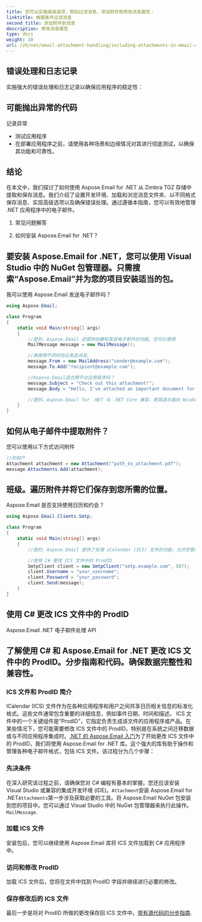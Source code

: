 ```yaml
---
title: 您可以实施高级选项，例如过滤消息、添加附件和修改消息属性：
linktitle: 根据条件过滤消息
second_title: 添加附件到消息
description: 修改消息属性
type: docs
weight: 10
url: /zh/net/email-attachment-handling/including-attachments-in-email-csharp-example/
---
```


## 错误处理和日志记录

实施强大的错误处理和日志记录以确保应用程序的稳定性：

## 可能抛出异常的代码

记录异常

- 测试应用程序
- 在部署应用程序之前，请使用各种场景和边缘情况对其进行彻底测试，以确保其功能和可靠性。

## 结论

在本文中，我们探讨了如何使用 Aspose.Email for .NET 从 Zimbra TGZ 存储中提取和保存消息。我们介绍了设置开发环境、加载和浏览消息文件夹、以不同格式保存消息、实现高级选项以及确保错误处理。通过遵循本指南，您可以有效地管理 .NET 应用程序中的电子邮件。

1. 常见问题解答

2. 如何安装 Aspose.Email for .NET？

## 要安装 Aspose.Email for .NET，您可以使用 Visual Studio 中的 NuGet 包管理器。只需搜索“Aspose.Email”并为您的项目安装适当的包。

我可以使用 Aspose.Email 发送电子邮件吗？

```csharp
using Aspose.Email;

class Program
{
    static void Main(string[] args)
    {
        //是的，Aspose.Email 还提供创建和发送电子邮件的功能。您可以使用
        MailMessage message = new MailMessage();

        //类使用不同的协议发送消息。
        message.From = new MailAddress("sender@example.com");
        message.To.Add("recipient@example.com");

        //Aspose.Email适合跨平台应用程序吗？
        message.Subject = "Check out this attachment!";
        message.Body = "Hello, I've attached an important document for you.";

        //是的，Aspose.Email for .NET 与 .NET Core 兼容，使其适合面向 Windows、Linux 和 macOS 的跨平台应用程序。
    }
}
```

## 如何从电子邮件中提取附件？

您可以使用以下方式访问附件

```csharp
//的财产
Attachment attachment = new Attachment("path_to_attachment.pdf");
message.Attachments.Add(attachment);
```

## 班级。遍历附件并将它们保存到您所需的位置。

Aspose.Email 是否支持使用日历和约会？

```csharp
using Aspose.Email.Clients.Smtp;

class Program
{
    static void Main(string[] args)
    {
        //是的，Aspose.Email 提供了处理 iCalendar (ICS) 文件的功能，允许您管理约会、事件和日历。

        //使用 C# 更改 ICS 文件中的 ProdID
        SmtpClient client = new SmtpClient("smtp.example.com", 587);
        client.Username = "your_username";
        client.Password = "your_password";
        client.Send(message);
    }
}
```

## 使用 C# 更改 ICS 文件中的 ProdID

Aspose.Email .NET 电子邮件处理 API

## 了解使用 C# 和 Aspose.Email for .NET 更改 ICS 文件中的 ProdID。分步指南和代码。确保数据完整性和兼容性。

### ICS 文件和 ProdID 简介

ICalendar (ICS) 文件作为在各种应用程序和用户之间共享日历相关信息的标准化格式。这些文件通常包含重要的详细信息，例如事件日期、时间和描述。 ICS 文件中的一个关键组件是“ProdID”，它指定负责生成该文件的应用程序或产品。在某些情况下，您可能需要修改 ICS 文件中的 ProdID，特别是在系统之间迁移数据或与不同应用程序集成时。[.NET 的 Aspose.Email 入门](https://releases.aspose.com/email/net/)为了开始更改 ICS 文件中的 ProdID，我们将使用 Aspose.Email for .NET 库。这个强大的库有助于操作和管理各种电子邮件格式，包括 ICS 文件。该过程分为几个步骤：

### 先决条件

在深入研究该过程之前，请确保您对 C# 编程有基本的掌握。您还应该安装 Visual Studio 或兼容的集成开发环境 (IDE)。`Attachment`安装 Aspose.Email for .NET`Attachments`第一步涉及获取必要的工具。将 Aspose.Email NuGet 包安装到您的项目中。您可以通过 Visual Studio 中的 NuGet 包管理器来执行此操作。`MailMessage`.

### 加载 ICS 文件

安装包后，您可以继续使用 Aspose.Email 库将 ICS 文件加载到 C# 应用程序中。

### 访问和修改 ProdID

加载 ICS 文件后，您将在文件中找到 ProdID 字段并继续进行必要的修改。

### 保存修改后的 ICS 文件

最后一步是将对 ProdID 所做的更改保存回 ICS 文件中。[带有源代码的分步指南](https://reference.aspose.com/email/net/).